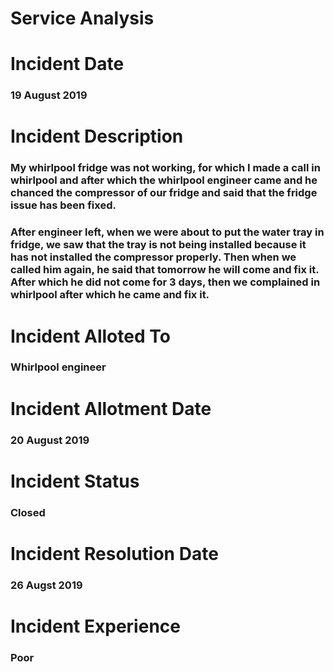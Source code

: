 # Service Analysis
# Incident Date 
### 19 August 2019
# Incident Description 
### My whirlpool fridge was not working, for which I made a call in whirlpool and after which the whirlpool engineer came and he chanced the compressor of our fridge and said that the fridge issue has been fixed.
### After engineer left, when we were about to put the water tray in fridge, we saw that the tray is not being installed because it has not installed the compressor properly. Then when we called him again, he said that tomorrow he will come and fix it. After which he did not come for 3 days, then we complained in whirlpool after which he came and fix it.
# Incident Alloted To 
### Whirlpool engineer
# Incident Allotment Date 
### 20 August 2019
# Incident Status 
### Closed
# Incident Resolution Date 
### 26 Augst 2019
# Incident Experience 
### Poor
